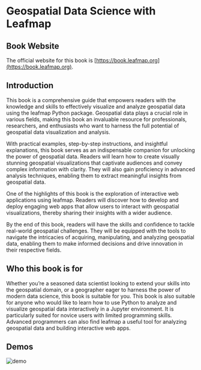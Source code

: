 # Geospatial Data Science with Leafmap

## Book Website

The official website for this book is [https://book.leafmap.org](https://book.leafmap.org).

## Introduction

This book is a comprehensive guide that empowers readers with the knowledge and skills to effectively visualize and analyze geospatial data using the leafmap Python package. Geospatial data plays a crucial role in various fields, making this book an invaluable resource for professionals, researchers, and enthusiasts who want to harness the full potential of geospatial data visualization and analysis.

With practical examples, step-by-step instructions, and insightful explanations, this book serves as an indispensable companion for unlocking the power of geospatial data. Readers will learn how to create visually stunning geospatial visualizations that captivate audiences and convey complex information with clarity. They will also gain proficiency in advanced analysis techniques, enabling them to extract meaningful insights from geospatial data.

One of the highlights of this book is the exploration of interactive web applications using leafmap. Readers will discover how to develop and deploy engaging web apps that allow users to interact with geospatial visualizations, thereby sharing their insights with a wider audience.

By the end of this book, readers will have the skills and confidence to tackle real-world geospatial challenges. They will be equipped with the tools to navigate the intricacies of acquiring, manipulating, and analyzing geospatial data, enabling them to make informed decisions and drive innovation in their respective fields.

## Who this book is for

Whether you’re a seasoned data scientist looking to extend your skills into the geospatial domain, or a geographer eager to harness the power of modern data science, this book is suitable for you. This book is also suitable for anyone who would like to learn how to use Python to analyze and visualize geospatial data interactively in a Jupyter environment. It is particularly suited for novice users with limited programming skills. Advanced programmers can also find leafmap a useful tool for analyzing geospatial data and building interactive web apps.

## Demos

![demo](https://images.leafmap.org/demo.png)
